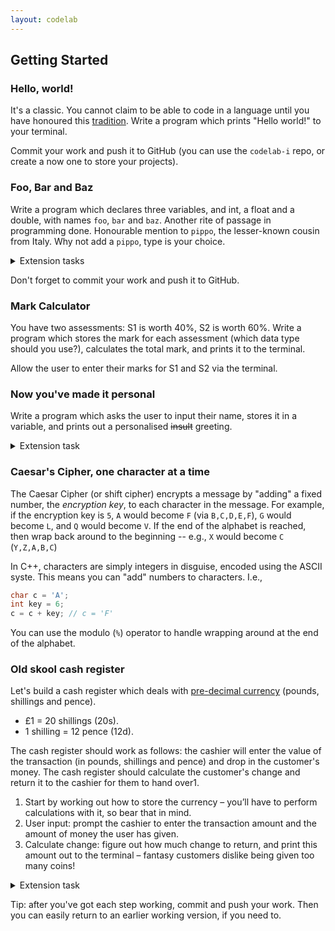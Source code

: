 ```yaml
---
layout: codelab
---
```


## Getting Started

### Hello, world!

It's a classic. You cannot claim to be able to code in a language until you have honoured this [tradition](https://en.wikipedia.org/wiki/%22Hello,_World!%22_program).
Write a program which prints "Hello world!" to your terminal.

Commit your work and push it to GitHub (you can use the `codelab-i` repo, or create a now one to store your projects).

### Foo, Bar and Baz

Write a program which declares three variables, and int, a float and a double, with names `foo`, `bar` and `baz`. Another rite of passage in programming done. Honourable mention to `pippo`, the lesser-known cousin from Italy. Why not add a `pippo`, type is your choice.

<details markdown="block">
<summary>Extension tasks</summary>

- What is the largest and the smallest number an `int` can hold?
- How many decimal places can a `float` represent?
- What about a double?
- Read up on floating-point errors.

</details>

Don't forget to commit your work and push it to GitHub.

### Mark Calculator

You have two assessments: S1 is worth 40%, S2 is worth 60%. Write a program which stores the mark for each assessment (which data type should you use?), calculates the total mark, and prints it to the terminal.

Allow the user to enter their marks for S1 and S2 via the terminal.

### Now you've made it personal

Write a program which asks the user to input their name, stores it in a variable, and prints out a personalised ~~insult~~ greeting.

<details markdown="block">
<summary>Extension task</summary>

Test it. What if the user enters a first and last name?

</details>

### Caesar's Cipher, one character at a time

The Caesar Cipher (or shift cipher) encrypts a message by "adding" a fixed number, the *encryption key*, to each character in the message.
For example, if the encryption key is `5`, `A` would become `F` (via `B,C,D,E,F`), `G` would become `L`, and `Q` would become `V`. If the end of the alphabet is reached, then wrap back around to the beginning -- e.g., `X` would become `C` (`Y,Z,A,B,C`)

In C++, characters are simply integers in disguise, encoded using the ASCII syste. This means you can "add" numbers to characters. I.e.,
```c++
char c = 'A';
int key = 6;
c = c + key; // c = 'F'
```
You can use the modulo (`%`) operator to handle wrapping around at the end of the alphabet.

### Old skool cash register

Let's build a cash register which deals with [pre-decimal currency](https://en.wikipedia.org/wiki/Coins_of_the_pound_sterling#Pre-decimal_coinage) (pounds, shillings and pence).

- £1 = 20 shillings (20s).
- 1 shilling = 12 pence (12d).

The cash register should work as follows: the cashier will enter the value of the transaction (in pounds, shillings and pence) and drop in the customer's money. The cash register should calculate the customer's change and return it to the cashier for them to hand over1.

1. Start by working out how to store the currency – you’ll have to perform calculations with it, so bear that in mind.
1. User input: prompt the cashier to enter the transaction amount and the amount of money the user has given.
3. Calculate change: figure out how much change to return, and print this amount out to the terminal – fantasy customers dislike being given too many coins!

<details markdown="block">
<summary>Extension task</summary>

Modify your cash register to work with coins. I.e., calculate the coins needed for the given change.
The following coins were used:

- Crown = 5 shillings
- Half crown = 2 shillings and 6 pence
- Florin = 2 shillings
- Shilling = 1 shilling
- Sixpence = 6 pence
- Threepence = 3 pence
- Penny = 1 pence

For example, change of 1 shilling and 10 pence could be given as a one shilling coin plus ten pennies, but nobody likes having a pocket full of shrapnel, so it would be better to give the customer one shilling, one sixpence, one threepence and a penny.

</details>

Tip: after you've got each step working, commit and push your work. Then you can easily return to an earlier working version, if you need to.

